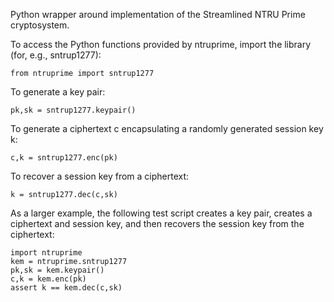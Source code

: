 Python wrapper around implementation of the Streamlined NTRU Prime cryptosystem.

To access the Python functions provided by ntruprime, import the library (for, e.g., sntrup1277):

    from ntruprime import sntrup1277

To generate a key pair:

    pk,sk = sntrup1277.keypair()

To generate a ciphertext c encapsulating a randomly generated session key k:

    c,k = sntrup1277.enc(pk)

To recover a session key from a ciphertext:

    k = sntrup1277.dec(c,sk)

As a larger example, the following test script creates a key pair, creates a ciphertext and session key, and then recovers the session key from the ciphertext:

    import ntruprime
    kem = ntruprime.sntrup1277
    pk,sk = kem.keypair()
    c,k = kem.enc(pk)
    assert k == kem.dec(c,sk)
